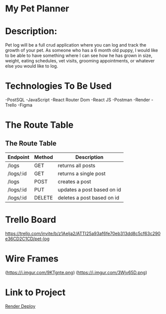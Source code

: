 # My Pet Planner

# Description:

Pet log will be a full crud application where you can log and track the growth of your pet. As someone who has a 6 month old puppy, I would like to be able to have something where I can see how he has grown in size, weight, eating schedules, vet visits, grooming appointments, or whatever else you would like to log.

# Technologies To Be Used
-PostSQL 
-JavaScript 
-React Router Dom 
-React JS 
-Postman 
-Render 
-Trello 
-Figma

# The Route Table

## The Route Table
| Endpoint | Method | Description|
|----------|--------|------------|
| /logs | GET | returns all posts|
| /logs/:id | GET | returns a single post |
| /logs | POST | creates a post |
| /logs/:id | PUT | updates a post based on id |
| /logs/:id | DELETE | deletes a post based on id |

# Trello Board

https://trello.com/invite/b/z1Aelja2/ATTI25a93af6fe70eb313dd8c5cf63c290e36CD2C1CD/pet-log

# Wire Frames
(https://i.imgur.com/9KTgnte.png) (https://i.imgur.com/3Wjv65D.png)

# Link to Project
[Render Deploy](https://pet-planner-backend.onrender.com)
